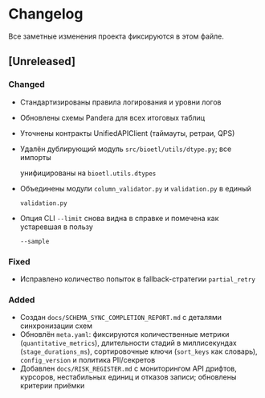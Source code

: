 # Changelog

Все заметные изменения проекта фиксируются в этом файле.

## [Unreleased]

### Changed

- Стандартизированы правила логирования и уровни логов
- Обновлены схемы Pandera для всех итоговых таблиц
- Уточнены контракты UnifiedAPIClient (таймауты, ретраи, QPS)
- Удалён дублирующий модуль `src/bioetl/utils/dtype.py`; все импорты

  унифицированы на `bioetl.utils.dtypes`

- Объединены модули `column_validator.py` и `validation.py` в единый

  `validation.py`

- Опция CLI `--limit` снова видна в справке и помечена как устаревшая в пользу

  `--sample`

### Fixed

- Исправлено количество попыток в fallback-стратегии `partial_retry`

### Added

- Создан `docs/SCHEMA_SYNC_COMPLETION_REPORT.md` с деталями синхронизации схем
- Обновлён `meta.yaml`: фиксируются количественные метрики (`quantitative_metrics`),
  длительности стадий в миллисекундах (`stage_durations_ms`), сортировочные ключи
  (`sort_keys` как словарь), `config_version` и политика PII/секретов
- Добавлен `docs/RISK_REGISTER.md` с мониторингом API дрифтов, курсоров, нестабильных
  единиц и отказов записи; обновлены критерии приёмки
